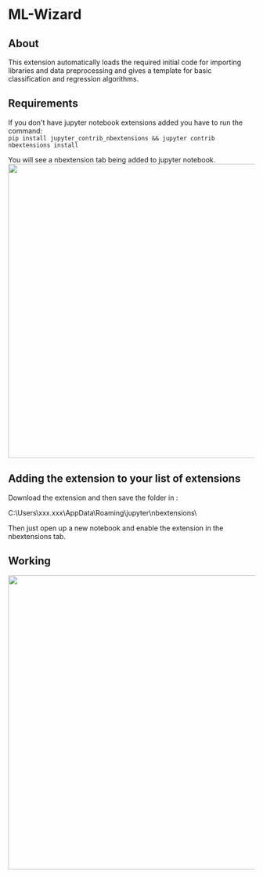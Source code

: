 # ML-Wizard

## About
This extension automatically loads the required initial code for importing libraries and data preprocessing and gives a template for basic classification and regression algorithms.

## Requirements
If you don't have jupyter notebook extensions added you have to run the command:
<br>
`pip install jupyter_contrib_nbextensions && jupyter contrib nbextensions install`


You will see a nbextension tab being added to jupyter notebook.
<br>
<img src="https://github.com/lakshayalmadi/ml-wizard/images/image1.jpg" width=600>

## Adding the extension to your list of extensions
Download the extension  and then save the folder in :

C:\Users\xxx.xxx\AppData\Roaming\jupyter\nbextensions\

Then just open up a new notebook and enable the extension in the nbextensions tab.

## Working
<img src="https://github.com/lakshayalmadi/ml-wizard/images/gif1.gif" width=600>
